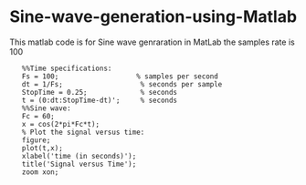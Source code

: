 # Sine-wave-generation-using-Matlab
This matlab code is for Sine wave genraration in MatLab the samples rate is 100
```
   %%Time specifications:
   Fs = 100;                   % samples per second
   dt = 1/Fs;                   % seconds per sample
   StopTime = 0.25;             % seconds
   t = (0:dt:StopTime-dt)';     % seconds
   %%Sine wave:
   Fc = 60;                     
   x = cos(2*pi*Fc*t);
   % Plot the signal versus time:
   figure;
   plot(t,x);
   xlabel('time (in seconds)');
   title('Signal versus Time');
   zoom xon;

```
